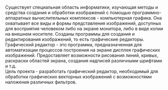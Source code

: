 Существует специальная область информатики, изучающая методы и средства создания и обработки изображений с помощью программно-аппаратных вычислительных комплексов - компьютерная графика. Она охватывает все виды и формы представления изображений, доступных для восприятия человеком либо на экране монитора, либо в виде копии на внешнем носителе.     Созданы  программы для создания и редактирования изображений, то есть графические редакторы. Графический редактор - это программа, предназначенная для автоматизации процессов построения на экране дисплея графических изображений. Предоставляет возможности рисования линий, кривых, раскраски областей экрана, создания надписей различными шрифтами и т.д.  
Цель проекта - разработать графический редактор, необходимый для обработки графических векторных изображений с возможностями наложения различных фильтров.    



